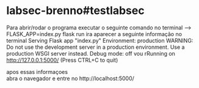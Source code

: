 # labsec-brenno#testlabsec

Para abrir/rodar o programa executar o seguinte comando no terminal --> FLASK_APP=index.py flask run
ira aparecer a seguinte informação no terminal 
Serving Flask app "index.py"
  Environment: production
    WARNING: Do not use the development server in a production environment.
    Use a production WSGI server instead.
    Debug mode: off
    vou rRunning on http://127.0.0.1:5000/ (Press CTRL+C to quit)

apos essas informaçoes    
abra o navegador e entre no http://localhost:5000/